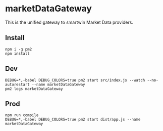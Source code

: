 # marketDataGateway
This is the unified gateway to smartwin Market Data providers.
## Install
```
npm i -g pm2
npm install
```

## Dev
```
DEBUG=*,-babel DEBUG_COLORS=true pm2 start src/index.js --watch --no-autorestart --name marketDataGateway
pm2 logs marketDataGateway
```

## Prod
```
npm run compile
DEBUG=*,-babel DEBUG_COLORS=true pm2 start dist/app.js --name marketDataGateway
```
